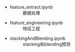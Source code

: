 
* feature_extract.ipynb    
&emsp;&emsp;&emsp;数据处理

* feature_engineering.ipynb   
&emsp;&emsp;&emsp;特征工程

* stackingAndBlending.ipynb    
&emsp;&emsp;&emsp;stacking和blending预测
